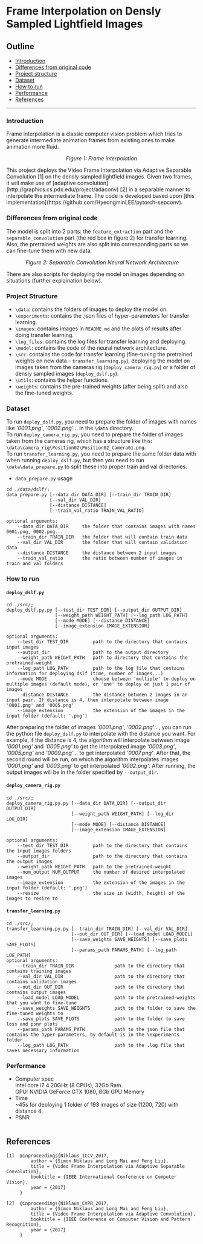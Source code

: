 # Frame Interpolation on Densly Sampled Lightfield Images  
## Outline
* [Introduction](#Introduction)
* [Differences from original code](#Differences-from-original-code)
* [Project structure](#Project-structure)
* [Dataset](#Dataset)
* [How to run](#How-to-run)
* [Performance](#Performance)
* [References](#References)
***

### Introduction
Frame interpolation is a classic computer vision problem which tries to generate intermediate animation frames from existing ones to make animation more fluid.  
<p align="center">
    <img src="images/frameInterpolation.jpg" alt><br>
    <em>Figure 1: Frame interpolation</em>
</p>
This project deploys the Video Frame Interpolation via Adaptive Separable Convolution [1] on the densly sampled lightfield images. Given two frames, it will make use of [adaptive convolution](http://graphics.cs.pdx.edu/project/adaconv) [2] in a separable manner to interpolate the intermediate frame. The code is developed based upon [this implementation](https://github.com/HyeongminLEE/pytorch-sepconv).

### Differences from original code
The model is split into 2 parts: the `feature_extraction` part and the `separable_convolution` part (the red box in figure 2) for transfer learning.  Also, the pretrained weights are also split into corresponding parts so we can fine-tune them with new data.  
<p align="center">
    <img src="images/model.png" alt>
    <em>Figure 2: Separable Convolution Neural Network Architecture</em>
</p>
There are also scripts for deploying the model on images depending on situations (further explaination below).  

### Project Structure
* `\data`: contains the folders of images to deploy the model on.  
* `\experiments`: contains the .json files of hyper-parameters for transfer learning.  
* `\images`: contains images in `README.md` and the plots of results after doing transfer learning.    
* `\log_files`: contains the log files for transfer learning and deploying. 
* `\model`: contains the code of the neural network architecture.  
* `\src`: contains the code for transfer learning (fine-tuning the pretrained weights on new data - `transfer_learning.py`), deploying the model on images taken from the cameras rig (`deploy_camera_rig.py`) or a folder of densly sampled images (`deploy_dslf.py`).  
* `\utils`: contains the helper functions.  
* `\weights`: contains the pre-trained weights (after being split) and also the fine-tuned weights.

### Dataset
To run `deploy_dslf.py`, you need to prepare the folder of images with names like *'0001.png'*, *'0002.png'*... in the `\data` directory.  
To run `deploy_camera_rig.py`, you need to prepare the folder of images taken from the cameras rig, which has a structure like this: `\data\camera_rig\Position02\Position02_Camera01.png`.  
To run `transfer_learning.py`, you need to prepare the same folder data with when running `deploy_dslf.py`, but then you need to run `\data\data_prepare.py` to split these into proper train and val directories.
* `data_prepare.py` usage
```
cd ./data/dslf/;
data_prepare.py [--data_dir DATA_DIR] [--train_dir TRAIN_DIR]
                [--val_dir VAL_DIR] 
                [--distance DISTANCE] 
                [--train_val_ratio TRAIN_VAL_RATIO] 
                
optional arguments:
    --data_dir DATA_DIR     the folder that contains images with names 0001.png, 0002.png...
    --train_dir TRAIN_DIR   the folder that will contain train data
    --val_dir VAL_DIR       the folder that will contain validation data
    --distance DISTANCE     the distance between 2 input images
    --train_val_ratio       the ratio between number of images in train and val folders 
```

### How to run
#### `deploy_dslf.py`
```
cd ./src/;
deploy_dslf.py.py [--test_dir TEST_DIR] [--output_dir OUTPUT_DIR]
                  [--weight_path WEIGHT_PATH] [--log_path LOG_PATH] 
                  [--mode MODE] [--distance DISTANCE] 
                  [--image_extension IMAGE_EXTENSION] 

optional arguments:
    --test_dir TEST_DIR         path to the directory that contains input images
    --output_dir                path to the output directory
    --weight_path WEIGHT_PATH   path to directory that contains the pretrained-weight
    --log_path LOG_PATH         path to the log file that contains information for deploying dslf (time, number of images...)
    --mode MODE                 choose between 'multiple' to deploy on multiple images (default mode), or 'one' to deploy on just 1 pair of images
    --distance DISTANCE         the distance between 2 images in an input pair. If distance is 4, then interpolate between image '0001.png' and '0005.png'
    --image_extension           the extension of the images in the input folder (default: '.png')
```
After preparing the folder of images *'0001.png'*, *'0002.png'*..., you can run the python file `deploy_dslf.py` to interpolate with the distance you want. For example, if the distance is 4, the algorithm will interpolate between image *'0001.png'* and *'0005.png'* to get the interpolated image *'0003.png'*, *'0005.png'* and *'0009.png'*... to get interpolated *'0007.png'*. After that, the second round will be run, on which the algorithm interpolates images *'0001.png'* and *'0003.png'* to get interpolated *'0002.png'*. After running, the output images will be in the folder specified by `--output_dir`.

#### `deploy_camera_rig.py`
```
cd ./src/;
deploy_camera_rig.py.py [--data_dir DATA_DIR] [--output_dir OUTPUT_DIR]
                        [--weight_path WEIGHT_PATH] [--log_dir LOG_DIR]
                        [--mode MODE] [--distance DISTANCE]
                        [--image_extension IMAGE_EXTENSION]

optional arguments:
    --test_dir TEST_DIR         path to the directory that contains the input images folders
    --output_dir                path to the directory that contains the output images
    --weight_path WEIGHT_PATH   path to the pretrained-weight
    --num_output NUM_OUTPUT     the number of desired interpolated images
    --image_extension           the extension of the images in the input folder (default: '.png')
    --resize                    the size in (width, height) of the images to resize to
```

#### `transfer_learning.py`
```
cd ./src/;
transfer_learning.py.py [--train_dir TRAIN_DIR] [--val_dir VAL_DIR]
                        [--out_dir OUT_DIR] [--load_model LOAD_MODEL] 
                        [--save_weights SAVE_WEIGHTS] [--save_plots SAVE_PLOTS] 
                        [--params_path PARAMS_PATH] [--log_path LOG_PATH] 
optional arguments:
    --train_dir TRAIN_DIR               path to the directory that contains training images
    --val_dir VAL_DIR                   path to the directory that contains validation images
    --out_dir OUT_DIR                   path to the directory that contains output images
    --load_model LOAD_MODEL             path to the pretrained-weights that you want to fine-tune
    --save_weights SAVE_WEIGHTS         path to the folder to save the fine-tuned weights to
    --save_plots SAVE_PLOTS             path to the folder to save loss and psnr plots
    --params_path PARAMS_PATH           path to the json file that contains the hyper-parameters, by default is in the \experiments folder
    --log_path LOG_PATH                 path to the .log file that saves necessary information
```


### Performance 
* Computer spec  
Intel core i7 4.20GHz (8 CPUs), 32Gb Ram.  
GPU: NVIDIA GeForce GTX 1080, 8Gb GPU Memory
* Time  
~45s for deploying 1 folder of 193 images of size (1200, 720) with distance 4.
* PSNR  
<p align="center">
    <img src="images/psnr.png" alt><br>
</p>

## References
```
[1]  @inproceedings{Niklaus_ICCV_2017,
         author = {Simon Niklaus and Long Mai and Feng Liu},
         title = {Video Frame Interpolation via Adaptive Separable Convolution},
         booktitle = {IEEE International Conference on Computer Vision},
         year = {2017}
     }
```

```
[2]  @inproceedings{Niklaus_CVPR_2017,
         author = {Simon Niklaus and Long Mai and Feng Liu},
         title = {Video Frame Interpolation via Adaptive Convolution},
         booktitle = {IEEE Conference on Computer Vision and Pattern Recognition},
         year = {2017}
     }
```
